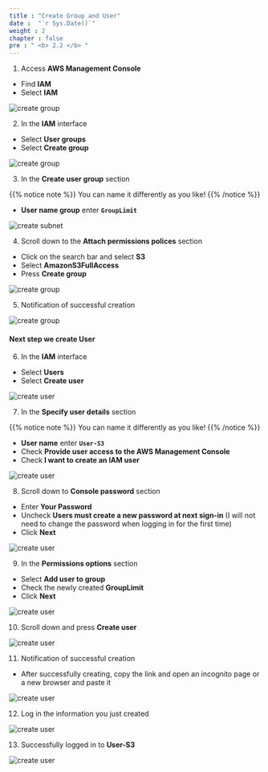 ```yaml
---
title : "Create Group and User"
date :  "`r Sys.Date()`" 
weight : 2
chapter : false
pre : " <b> 2.2 </b> "
---
```


1. Access **AWS Management Console**

 - Find **IAM**
 - Select **IAM**

![create group](/images/2.create-role-user/2.1create-role/0001.png?width=90pc)

2. In the **IAM** interface

 - Select **User groups**
 - Select **Create group**

![create group](/images/2.create-role-user/2.2create-usergroup/0002.png?width=90pc)


3. In the **Create user group** section

{{% notice note %}}
You can name it differently as you like!
{{% /notice %}}

 - **User name group** enter **```GroupLimit```**

![create subnet](/images/2.create-role-user/2.2create-usergroup/0003.png?width=90pc)

4. Scroll down to the **Attach permissions polices** section

 - Click on the search bar and select **S3**
 - Select **AmazonS3FullAccess**
 - Press **Create group**

![create group](/images/2.create-role-user/2.2create-usergroup/0004.png?width=90pc)

5. Notification of successful creation

![create group](/images/2.create-role-user/2.2create-usergroup/0005.png?width=90pc)

#### Next step we create User

6. In the **IAM** interface

 - Select **Users**
 - Select **Create user**

![create user](/images/2.create-role-user/2.2create-usergroup/0006.png?width=90pc)

7. In the **Specify user details** section

{{% notice note %}}
You can name it differently as you like!
{{% /notice %}}

 - **User name** enter **```User-S3```**
 - Check **Provide user access to the AWS Management Console**
 - Check **I want to create an IAM user**

![create user](/images/2.create-role-user/2.2create-usergroup/0007.png?width=90pc)

8. Scroll down to **Console password** section

 - Enter **Your Password**
 - Uncheck **Users must create a new password at next sign-in** (I will not need to change the password when logging in for the first time)
 - Click **Next**

![create user](/images/2.create-role-user/2.2create-usergroup/0008.png?width=90pc)

9. In the **Permissions options** section

 - Select **Add user to group**
 - Check the newly created **GroupLimit**
 - Click **Next**

![create user](/images/2.create-role-user/2.2create-usergroup/0009.png?width=90pc)

10. Scroll down and press **Create user**

![create user](/images/2.create-role-user/2.2create-usergroup/0010.png?width=90pc)

11. Notification of successful creation

 - After successfully creating, copy the link and open an incognito page or a new browser and paste it

![create user](/images/2.create-role-user/2.2create-usergroup/0011.png?width=90pc)

12. Log in the information you just created

![create user](/images/2.create-role-user/2.2create-usergroup/0012.png?width=90pc)

13. Successfully logged in to **User-S3**

![create user](/images/2.create-role-user/2.2create-usergroup/0013.png?width=90pc)